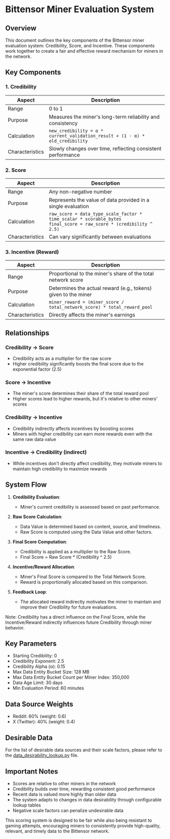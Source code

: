 # Bittensor Miner Evaluation System

## Overview

This document outlines the key components of the Bittensor miner evaluation system: Credibility, Score, and Incentive. These components work together to create a fair and effective reward mechanism for miners in the network.

## Key Components

### 1. Credibility

| Aspect | Description |
|--------|-------------|
| Range | 0 to 1 |
| Purpose | Measures the miner's long-term reliability and consistency |
| Calculation | `new_credibility = α * current_validation_result + (1 - α) * old_credibility` |
| Characteristics | Slowly changes over time, reflecting consistent performance |

### 2. Score

| Aspect | Description |
|--------|-------------|
| Range | Any non-negative number |
| Purpose | Represents the value of data provided in a single evaluation |
| Calculation | `raw_score = data_type_scale_factor * time_scalar * scorable_bytes` <br> `final_score = raw_score * (credibility ^ 2.5)` |
| Characteristics | Can vary significantly between evaluations |

### 3. Incentive (Reward)

| Aspect | Description |
|--------|-------------|
| Range | Proportional to the miner's share of the total network score |
| Purpose | Determines the actual reward (e.g., tokens) given to the miner |
| Calculation | `miner_reward = (miner_score / total_network_score) * total_reward_pool` |
| Characteristics | Directly affects the miner's earnings |

## Relationships

### Credibility → Score
- Credibility acts as a multiplier for the raw score
- Higher credibility significantly boosts the final score due to the exponential factor (2.5)

### Score → Incentive
- The miner's score determines their share of the total reward pool
- Higher scores lead to higher rewards, but it's relative to other miners' scores

### Credibility → Incentive
- Credibility indirectly affects incentives by boosting scores
- Miners with higher credibility can earn more rewards even with the same raw data value

### Incentive → Credibility (indirect)
- While incentives don't directly affect credibility, they motivate miners to maintain high credibility to maximize rewards

## System Flow

1. **Credibility Evaluation**:
   - Miner's current credibility is assessed based on past performance.

2. **Raw Score Calculation**:
   - Data Value is determined based on content, source, and timeliness.
   - Raw Score is computed using the Data Value and other factors.

3. **Final Score Computation**:
   - Credibility is applied as a multiplier to the Raw Score.
   - Final Score = Raw Score * (Credibility ^ 2.5)

4. **Incentive/Reward Allocation**:
   - Miner's Final Score is compared to the Total Network Score.
   - Reward is proportionally allocated based on this comparison.

5. **Feedback Loop**:
   - The allocated reward indirectly motivates the miner to maintain and improve their Credibility for future evaluations.

Note: Credibility has a direct influence on the Final Score, while the Incentive/Reward indirectly influences future Credibility through miner behavior.

## Key Parameters

- Starting Credibility: 0
- Credibility Exponent: 2.5
- Credibility Alpha (α): 0.15
- Max Data Entity Bucket Size: 128 MB
- Max Data Entity Bucket Count per Miner Index: 350,000
- Data Age Limit: 30 days
- Min Evaluation Period: 60 minutes

## Data Source Weights
- Reddit: 60% (weight: 0.6)
- X (Twitter): 40% (weight: 0.4)

## Desirable Data

For the list of desirable data sources and their scale factors, please refer to the [data_desirability_lookup.py](/rewards/data_desirability_lookup.py) file.

## Important Notes

- Scores are relative to other miners in the network
- Credibility builds over time, rewarding consistent good performance
- Recent data is valued more highly than older data
- The system adapts to changes in data desirability through configurable lookup tables
- Negative scale factors can penalize undesirable data

This scoring system is designed to be fair while also being resistant to gaming attempts, encouraging miners to consistently provide high-quality, relevant, and timely data to the Bittensor network.